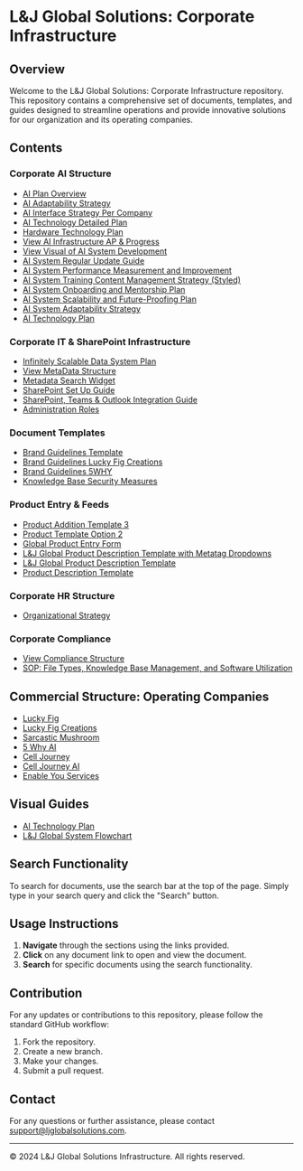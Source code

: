 # L&J Global Solutions: Corporate Infrastructure

## Overview

Welcome to the L&J Global Solutions: Corporate Infrastructure repository. This repository contains a comprehensive set of documents, templates, and guides designed to streamline operations and provide innovative solutions for our organization and its operating companies.

## Contents

### Corporate AI Structure
- [AI Plan Overview](../html/AI%20Plan%20Overview.html)
- [AI Adaptability Strategy](../html/Ai%20System%20Adaptability%20Strategy.html)
- [AI Interface Strategy Per Company](../html/Ai%20Interface%20Strategy%20Per%20Company.html)
- [AI Technology Detailed Plan](../html/AI%20Technology%20Plan.html)
- [Hardware Technology Plan](../html/Hardware%20Technology%20Plan.html)
- [View AI Infrastructure AP & Progress](../html/action-plan-versatile-ai-system.html)
- [View Visual of AI System Development](../html/visual%20timeline%20of%20ai%20system%20development.html)
- [AI System Regular Update Guide](../html/AI%20System%20Regular%20Update%20Process%20Guide.html)
- [AI System Performance Measurement and Improvement](../html/AI%20System%20Performance%20Measurement%20and%20Improvement.html)
- [AI System Training Content Management Strategy (Styled)](../html/AI%20System%20Training%20Content%20Management%20Strategy%20(Styled).html)
- [AI System Onboarding and Mentorship Plan](../html/AI%20System%20Onboarding%20and%20Mentorship%20Plan.html)
- [AI System Scalability and Future-Proofing Plan](../html/AI%20System%20Scalability%20and%20Future-Proofing%20Plan.html)
- [AI System Adaptability Strategy](../html/AI%20System%20Adaptability%20Strategy.html)
- [AI Technology Plan](../html/AI%20Technology%20Plan.html)

### Corporate IT & SharePoint Infrastructure
- [Infinitely Scalable Data System Plan](../html/Scalable%20Data%20System%20Plan.html)
- [View MetaData Structure](../html/Metadata%20Structure%20L&J%20GLobal%20Solutions.html)
- [Metadata Search Widget](../html/Metadata%20Search%20Widget.html)
- [SharePoint Set Up Guide](../html/SharePoint%20Set%20Up%20Guide.html)
- [SharePoint, Teams & Outlook Integration Guide](../html/Integration%20Guide.html)
- [Administration Roles](../html/Admin%20Roles.html)

### Document Templates
- [Brand Guidelines Template](../html/Brand%20Guidelines%20Template.html)
- [Brand Guidelines Lucky Fig Creations](../html/Brand%20Guideline%20Doc_LuckyFigCreations.html)
- [Brand Guidelines 5WHY](../html/Brand%20Guidelines_5WHY.html)
- [Knowledge Base Security Measures](../html/Knowledge%20Base%20Security%20Measures.html)

### Product Entry & Feeds
- [Product Addition Template 3](../html/Product%20Addition%20Template%203.html)
- [Product Template Option 2](../html/Product%20Template%20Option%202.html)
- [Global Product Entry Form](../html/Global%20Product%20Entry%20Form.html)
- [L&J Global Product Description Template with Metatag Dropdowns](../html/L&J%20Global%20Product%20Description%20Template%20with%20Metatag%20Dropdowns.html)
- [L&J Global Product Description Template](../html/L&J%20Global%20Product%20Description%20Template.html)
- [Product Description Template](../html/Product%20Description%20Template.html)

### Corporate HR Structure
- [Organizational Strategy](../html/Organizational%20Strategy.html)

### Corporate Compliance
- [View Compliance Structure](../html/Compliance%20Structure.html)
- [SOP: File Types, Knowledge Base Management, and Software Utilization](../html/SOP-File-Types-and-Software-Utilization.html)

## Commercial Structure: Operating Companies
- [Lucky Fig](../html/Lucky%20Fig.html)
- [Lucky Fig Creations](../html/Lucky%20Fig%20Creations.html)
- [Sarcastic Mushroom](../html/Sarcastic%20Mushroom.html)
- [5 Why AI](../html/5%20Why%20AI.html)
- [Cell Journey](../html/Cell%20Journey.html)
- [Cell Journey AI](../html/Cell%20Journey%20AI.html)
- [Enable You Services](../html/Enable%20You%20Services.html)

## Visual Guides
- [AI Technology Plan](../images/AI%20Technology%20Plan%20SVG.svg)
- [L&J Global System Flowchart](../images/L&J%20Global%20System%20Flow.svg)

## Search Functionality

To search for documents, use the search bar at the top of the page. Simply type in your search query and click the "Search" button.

## Usage Instructions

1. **Navigate** through the sections using the links provided.
2. **Click** on any document link to open and view the document.
3. **Search** for specific documents using the search functionality.

## Contribution

For any updates or contributions to this repository, please follow the standard GitHub workflow:

1. Fork the repository.
2. Create a new branch.
3. Make your changes.
4. Submit a pull request.

## Contact

For any questions or further assistance, please contact [support@ljglobalsolutions.com](mailto:support@ljglobalsolutions.com).

---

&copy; 2024 L&J Global Solutions Infrastructure. All rights reserved.